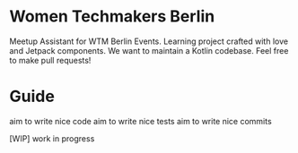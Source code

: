 # Women Techmakers Berlin

Meetup Assistant for WTM Berlin Events. Learning project crafted with love and Jetpack components.
We want to maintain a Kotlin codebase. Feel free to make pull requests! 

# Guide

aim to write nice code
aim to write nice tests
aim to write nice commits

[WIP] work in progress
